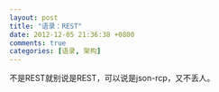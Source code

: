 ```yaml
---
layout: post
title: "语录：REST"
date: 2012-12-05 21:36:38 +0800
comments: true
categories: [语录, 架构]
---
```


不是REST就别说是REST，可以说是json-rcp，又不丢人。
